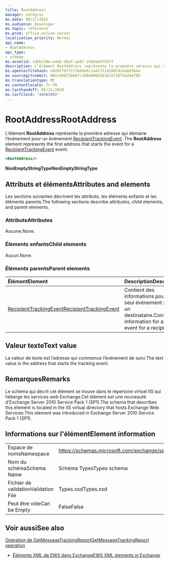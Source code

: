 ```yaml
---
title: RootAddress
manager: sethgros
ms.date: 09/17/2015
ms.audience: Developer
ms.topic: reference
ms.prod: office-online-server
localization_priority: Normal
api_name:
- RootAddress
api_type:
- schema
ms.assetid: 1dbb130a-e4eb-4baf-ae07-2568a8375bff
description: L’élément RootAddress représente la première adresse qui démarre l’événement pour un événement RecipientTrackingEvent.
ms.openlocfilehash: e020ff07f271bdde6c2a4172141097dcba66f64e
ms.sourcegitcommit: 88ec988f2bb67c1866d06b361615f3674a24e795
ms.translationtype: MT
ms.contentlocale: fr-FR
ms.lasthandoff: 05/31/2020
ms.locfileid: "44465092"
---
```

# <a name="rootaddress"></a><span data-ttu-id="74296-103">RootAddress</span><span class="sxs-lookup"><span data-stu-id="74296-103">RootAddress</span></span>

<span data-ttu-id="74296-104">L’élément **RootAddress** représente la première adresse qui démarre l’événement pour un événement [RecipientTrackingEvent](recipienttrackingevent.md) .</span><span class="sxs-lookup"><span data-stu-id="74296-104">The **RootAddress** element represents the first address that starts the event for a [RecipientTrackingEvent](recipienttrackingevent.md) event.</span></span> 
  
```xml
<RootAddress/>
```

 <span data-ttu-id="74296-105">**NonEmptyStringType**</span><span class="sxs-lookup"><span data-stu-id="74296-105">**NonEmptyStringType**</span></span>
## <a name="attributes-and-elements"></a><span data-ttu-id="74296-106">Attributs et éléments</span><span class="sxs-lookup"><span data-stu-id="74296-106">Attributes and elements</span></span>

<span data-ttu-id="74296-107">Les sections suivantes décrivent les attributs, les éléments enfants et les éléments parents.</span><span class="sxs-lookup"><span data-stu-id="74296-107">The following sections describe attributes, child elements, and parent elements.</span></span>
  
### <a name="attributes"></a><span data-ttu-id="74296-108">Attributs</span><span class="sxs-lookup"><span data-stu-id="74296-108">Attributes</span></span>

<span data-ttu-id="74296-109">Aucune.</span><span class="sxs-lookup"><span data-stu-id="74296-109">None.</span></span>
  
### <a name="child-elements"></a><span data-ttu-id="74296-110">Éléments enfants</span><span class="sxs-lookup"><span data-stu-id="74296-110">Child elements</span></span>

<span data-ttu-id="74296-111">Aucun.</span><span class="sxs-lookup"><span data-stu-id="74296-111">None.</span></span>
  
### <a name="parent-elements"></a><span data-ttu-id="74296-112">Éléments parents</span><span class="sxs-lookup"><span data-stu-id="74296-112">Parent elements</span></span>

|<span data-ttu-id="74296-113">**Élément**</span><span class="sxs-lookup"><span data-stu-id="74296-113">**Element**</span></span>|<span data-ttu-id="74296-114">**Description**</span><span class="sxs-lookup"><span data-stu-id="74296-114">**Description**</span></span>|
|:-----|:-----|
|[<span data-ttu-id="74296-115">RecipientTrackingEvent</span><span class="sxs-lookup"><span data-stu-id="74296-115">RecipientTrackingEvent</span></span>](recipienttrackingevent.md) <br/> |<span data-ttu-id="74296-116">Contient des informations pour un seul événement pour un destinataire.</span><span class="sxs-lookup"><span data-stu-id="74296-116">Contains information for a single event for a recipient.</span></span>  <br/> |
   
## <a name="text-value"></a><span data-ttu-id="74296-117">Valeur texte</span><span class="sxs-lookup"><span data-stu-id="74296-117">Text value</span></span>

<span data-ttu-id="74296-118">La valeur de texte est l’adresse qui commence l’événement de suivi.</span><span class="sxs-lookup"><span data-stu-id="74296-118">The text value is the address that starts the tracking event.</span></span>
  
## <a name="remarks"></a><span data-ttu-id="74296-119">Remarques</span><span class="sxs-lookup"><span data-stu-id="74296-119">Remarks</span></span>

<span data-ttu-id="74296-120">Le schéma qui décrit cet élément se trouve dans le répertoire virtuel IIS qui héberge les services web Exchange.Cet élément est une nouveauté d'Exchange Server 2010 Service Pack 1 (SP1).</span><span class="sxs-lookup"><span data-stu-id="74296-120">The schema that describes this element is located in the IIS virtual directory that hosts Exchange Web Services.This element was introduced in Exchange Server 2010 Service Pack 1 (SP1).</span></span>
  
## <a name="element-information"></a><span data-ttu-id="74296-121">Informations sur l'élément</span><span class="sxs-lookup"><span data-stu-id="74296-121">Element information</span></span>

|||
|:-----|:-----|
|<span data-ttu-id="74296-122">Espace de noms</span><span class="sxs-lookup"><span data-stu-id="74296-122">Namespace</span></span>  <br/> |https://schemas.microsoft.com/exchange/services/2006/types  <br/> |
|<span data-ttu-id="74296-123">Nom du schéma</span><span class="sxs-lookup"><span data-stu-id="74296-123">Schema Name</span></span>  <br/> |<span data-ttu-id="74296-124">Schéma Types</span><span class="sxs-lookup"><span data-stu-id="74296-124">Types schema</span></span>  <br/> |
|<span data-ttu-id="74296-125">Fichier de validation</span><span class="sxs-lookup"><span data-stu-id="74296-125">Validation File</span></span>  <br/> |<span data-ttu-id="74296-126">Types.xsd</span><span class="sxs-lookup"><span data-stu-id="74296-126">Types.xsd</span></span>  <br/> |
|<span data-ttu-id="74296-127">Peut être vide</span><span class="sxs-lookup"><span data-stu-id="74296-127">Can be Empty</span></span>  <br/> |<span data-ttu-id="74296-128">False</span><span class="sxs-lookup"><span data-stu-id="74296-128">False</span></span>  <br/> |
   
## <a name="see-also"></a><span data-ttu-id="74296-129">Voir aussi</span><span class="sxs-lookup"><span data-stu-id="74296-129">See also</span></span>



[<span data-ttu-id="74296-130">Opération de GetMessageTrackingReport</span><span class="sxs-lookup"><span data-stu-id="74296-130">GetMessageTrackingReport operation</span></span>](getmessagetrackingreport-operation.md)


- [<span data-ttu-id="74296-131">Éléments XML de EWS dans Exchange</span><span class="sxs-lookup"><span data-stu-id="74296-131">EWS XML elements in Exchange</span></span>](ews-xml-elements-in-exchange.md)

